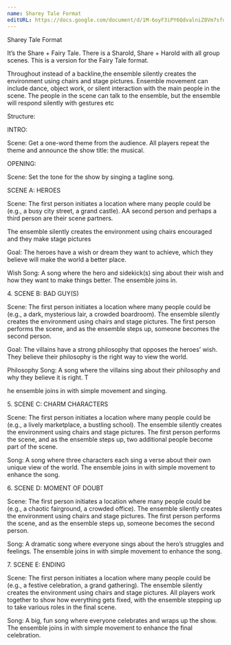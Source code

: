 ```yaml
---
name: Sharey Tale Format
editURL: https://docs.google.com/document/d/1M-6oyF3iPY6QdvalniZ8Vm7sfuVjd6qsW-u6ZNVFG0M/edit
---
```


Sharey Tale Format

It’s the Share \+ Fairy Tale. There is a Sharold, Share \+ Harold with all group scenes. This is a version for the Fairy Tale format.

Throughout instead of a backline,the ensemble silently creates the environment using chairs and stage pictures. Ensemble movement can include dance, object work, or silent interaction with the main people in the scene. The people in the scene can talk to the ensemble, but the ensemble will respond silently with gestures etc

Structure:

INTRO:

Scene: Get a one-word theme from the audience. All players repeat the theme and announce the show title: the musical.

OPENING:

Scene: Set the tone for the show by singing a tagline song. 

SCENE A: HEROES 

Scene: The first person initiates a location where many people could be (e.g., a busy city street, a grand castle). AA second person and perhaps a third person are their scene partners.

The ensemble silently creates the environment using chairs encouraged and they make stage pictures

Goal: The heroes have a wish or dream they want to achieve, which they believe will make the world a better place.

Wish Song: A song where the hero and sidekick(s) sing about their wish and how they want to make things better. The ensemble joins in.

4\. SCENE B: BAD GUY(S)

Scene: The first person initiates a location where many people could be (e.g., a dark, mysterious lair, a crowded boardroom). The ensemble silently creates the environment using chairs and stage pictures. The first person performs the scene, and as the ensemble steps up, someone becomes the second person.

Goal: The villains have a strong philosophy that opposes the heroes’ wish. They believe their philosophy is the right way to view the world.

Philosophy Song: A song where the villains sing about their philosophy and why they believe it is right. T

he ensemble joins in with simple movement and singing.

5\. SCENE C: CHARM CHARACTERS

Scene: The first person initiates a location where many people could be (e.g., a lively marketplace, a bustling school). The ensemble silently creates the environment using chairs and stage pictures. The first person performs the scene, and as the ensemble steps up, two additional people become part of the scene.

Song: A song where three characters each sing a verse about their own unique view of the world. The ensemble joins in with simple movement to enhance the song.

6\. SCENE D: MOMENT OF DOUBT

Scene: The first person initiates a location where many people could be (e.g., a chaotic fairground, a crowded office). The ensemble silently creates the environment using chairs and stage pictures. The first person performs the scene, and as the ensemble steps up, someone becomes the second person.

Song: A dramatic song where everyone sings about the hero’s struggles and feelings. The ensemble joins in with simple movement to enhance the song.

7\. SCENE E: ENDING

Scene: The first person initiates a location where many people could be (e.g., a festive celebration, a grand gathering). The ensemble silently creates the environment using chairs and stage pictures. All players work together to show how everything gets fixed, with the ensemble stepping up to take various roles in the final scene.

Song: A big, fun song where everyone celebrates and wraps up the show. The ensemble joins in with simple movement to enhance the final celebration.